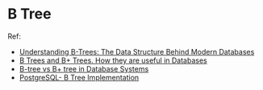 # B Tree
Ref:
- [Understanding B-Trees: The Data Structure Behind Modern Databases](https://www.youtube.com/watch?v=K1a2Bk8NrYQ)
- [B Trees and B+ Trees. How they are useful in Databases](https://www.youtube.com/watch?v=aZjYr87r1b8)
- [B-tree vs B+ tree in Database Systems](https://www.youtube.com/watch?v=UzHl2VzyZS4)
- [PostgreSQL- B Tree Implementation](https://www.postgresql.org/docs/13/btree-implementation.html)
